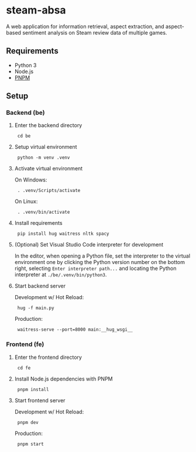 # steam-absa
A web application for information retrieval, aspect extraction, and aspect-based sentiment analysis on Steam review data of multiple games.

## Requirements

- Python 3
- Node.js
- [PNPM](https://pnpm.io/installation#using-corepack)

## Setup

### Backend (be)

1. Enter the backend directory

        cd be

2. Setup virtual environment

        python -m venv .venv

3. Activate virtual environment

    On Windows:

        . .venv/Scripts/activate

    On Linux:

        . .venv/bin/activate

4. Install requirements

        pip install hug waitress nltk spacy

5. (Optional) Set Visual Studio Code interpreter for development

    In the editor, when opening a Python file, set the interpreter to the virtual environment one by clicking the Python version number on the bottom right, selecting `Enter interpreter path...` and locating the Python interpreter at `./be/.venv/bin/python3`.

6. Start backend server

    Development w/ Hot Reload:

        hug -f main.py

    Production:

        waitress-serve --port=8000 main:__hug_wsgi__

### Frontend (fe)

1. Enter the frontend directory

        cd fe

2. Install Node.js dependencies with PNPM

        pnpm install

3. Start frontend server

    Development w/ Hot Reload:

        pnpm dev

    Production:

        pnpm start